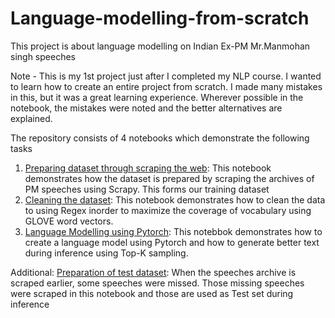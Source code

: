 # Language-modelling-from-scratch

This project is about language modelling on Indian Ex-PM Mr.Manmohan singh speeches

Note - This is my 1st project just after I completed my NLP course. I wanted to learn how to create an entire project from scratch. I made many mistakes in this, but it was a great learning experience. Wherever possible in the notebook, the mistakes were noted and the better alternatives are explained.

The repository consists of 4 notebooks which demonstrate the following tasks

1) [Preparing dataset through scraping the web](https://github.com/chittiman/Language-modelling-from-scratch/blob/main/Dataset%20Preparation%20through%20web%20scraping.ipynb): This notebook demonstrates how the dataset is prepared by scraping the archives of PM speeches using Scrapy. This forms our training dataset
2) [Cleaning the dataset](https://github.com/chittiman/Language-modelling-from-scratch/blob/main/Dataset%20Cleaning%20through%20Regex.ipynb): This notebook demonstrates how to clean the data to using Regex inorder to maximize the coverage of vocabulary using GLOVE word vectors.
3) [Language Modelling using Pytorch](https://github.com/chittiman/Language-modelling-from-scratch/blob/main/Language%20Modelling%20through%20Pytorch.ipynb): This notebbok demonstrates how to create a language model using Pytorch and how to generate better text during inference using Top-K sampling.

Additional: [Preparation of test dataset](https://github.com/chittiman/Language-modelling-from-scratch/blob/main/Test%20Dataset%20Preparation.ipynb): When the speeches archive is scraped earlier, some speeches were missed. Those missing speeches were scraped in this notebook and those are used as Test set during inference
